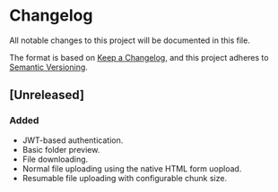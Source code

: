 # Changelog

All notable changes to this project will be documented in this file.

The format is based on [Keep a Changelog](https://keepachangelog.com/en/1.1.0/),
and this project adheres to [Semantic Versioning](https://semver.org/spec/v2.0.0.html).

## [Unreleased]

### Added

- JWT-based authentication.
- Basic folder preview.
- File downloading.
- Normal file uploading using the native HTML form uopload.
- Resumable file uploading with configurable chunk size.

